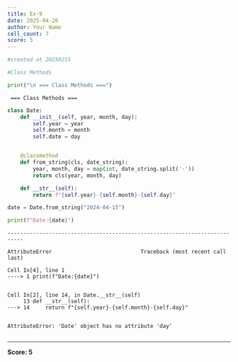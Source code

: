 ```yaml
---
title: Ex-9
date: 2025-04-26
author: Your Name
cell_count: 7
score: 5
---
```


```python
#created at 20250215
```


```python
#Class Methods
```


```python
print("\n === Class Methods ===")
```

    
     === Class Methods ===



```python
class Date:
    def __init__(self, year, month, day):
        self.year = year
        self.month = month
        self.date = day


    @classmethod
    def from_string(cls, date_string):
        year, month, day = map(int, date_string.split('-'))
        return cls(year, month, day)

    def __str__(self):
        return f"{self.year}-{self.month}-{self.day}"
```


```python
date = Date.from_string("2024-04-15")
```


```python
print(f"Date:{date}")
```


    ---------------------------------------------------------------------------

    AttributeError                            Traceback (most recent call last)

    Cell In[4], line 1
    ----> 1 print(f"Date:{date}")


    Cell In[2], line 14, in Date.__str__(self)
         13 def __str__(self):
    ---> 14     return f"{self.year}-{self.month}-{self.day}"


    AttributeError: 'Date' object has no attribute 'day'



```python

```


---
**Score: 5**